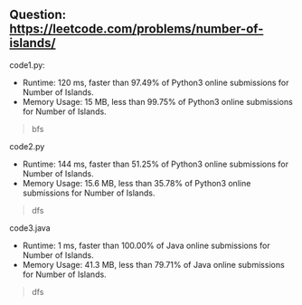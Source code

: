 ## Question: https://leetcode.com/problems/number-of-islands/

code1.py:
* Runtime: 120 ms, faster than 97.49% of Python3 online submissions for Number of Islands.
* Memory Usage: 15 MB, less than 99.75% of Python3 online submissions for Number of Islands.
> bfs

code2.py
* Runtime: 144 ms, faster than 51.25% of Python3 online submissions for Number of Islands.
* Memory Usage: 15.6 MB, less than 35.78% of Python3 online submissions for Number of Islands.
> dfs

code3.java
* Runtime: 1 ms, faster than 100.00% of Java online submissions for Number of Islands.
* Memory Usage: 41.3 MB, less than 79.71% of Java online submissions for Number of Islands.
> dfs